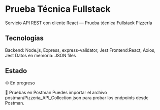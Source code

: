 # Prueba Técnica Fullstack

Servicio API REST con cliente React — Prueba técnica Fullstack Pizzería

## Tecnologías

Backend: Node.js, Express, express-validator, Jest
Frontend:React, Axios, Jest
Datos en memoria: JSON files

## Estado

⚙️ En progreso



🧪 Pruebas en Postman
Puedes importar el archivo postman/Pizzeria_API_Collection.json para probar los endpoints desde Postman.
